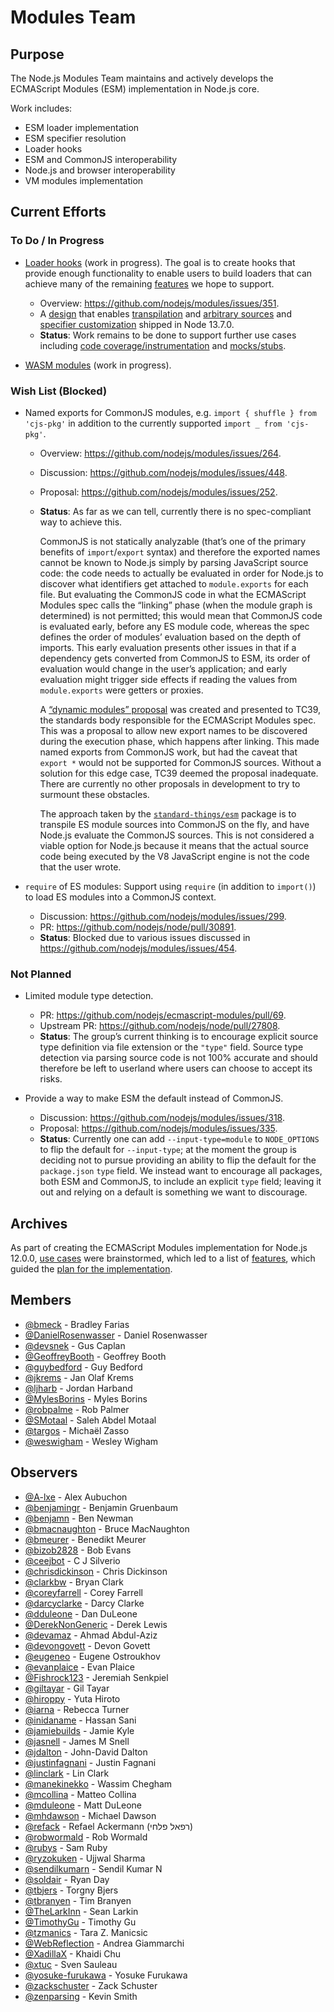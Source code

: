 # Modules Team

## Purpose

The Node.js Modules Team maintains and actively develops the ECMAScript Modules (ESM) implementation in Node.js core.

Work includes:

* ESM loader implementation
* ESM specifier resolution
* Loader hooks
* ESM and CommonJS interoperability
* Node.js and browser interoperability
* VM modules implementation

## Current Efforts

### To Do / In Progress

* [Loader hooks](https://nodejs.org/api/esm.html#esm_hooks) (work in progress). The goal is to create hooks that provide enough functionality to enable users to build loaders that can achieve many of the remaining [features](./doc/features.md) we hope to support.
	- Overview: https://github.com/nodejs/modules/issues/351.
	- A [design](https://github.com/nodejs/node/pull/30986) that enables [transpilation](https://github.com/nodejs/modules/issues/96) and [arbitrary sources](https://github.com/nodejs/modules/issues/97) and [specifier customization](https://github.com/nodejs/modules/issues/110) shipped in Node 13.7.0.
	- **Status**: Work remains to be done to support further use cases including [code coverage/instrumentation](https://github.com/nodejs/modules/issues/95) and [mocks/stubs](https://github.com/nodejs/modules/issues/98).

* [WASM modules](https://nodejs.org/api/esm.html#esm_experimental_wasm_modules) (work in progress).

### Wish List (Blocked)

* Named exports for CommonJS modules, e.g. `import { shuffle } from 'cjs-pkg'` in addition to the currently supported `import _ from 'cjs-pkg'`.
  - Overview: https://github.com/nodejs/modules/issues/264.
  - Discussion: https://github.com/nodejs/modules/issues/448.
  - Proposal: https://github.com/nodejs/modules/issues/252.
  - **Status**: As far as we can tell, currently there is no spec-compliant way to achieve this.

	CommonJS is not statically analyzable (that’s one of the primary benefits of `import`/`export` syntax) and therefore the exported names cannot be known to Node.js simply by parsing JavaScript source code: the code needs to actually be evaluated in order for Node.js to discover what identifiers get attached to `module.exports` for each file. But evaluating the CommonJS code in what the ECMAScript Modules spec calls the “linking” phase (when the module graph is determined) is not permitted; this would mean that CommonJS code is evaluated early, before any ES module code, whereas the spec defines the order of modules’ evaluation based on the depth of imports. This early evaluation presents other issues in that if a dependency gets converted from CommonJS to ESM, its order of evaluation would change in the user’s application; and early evaluation might trigger side effects if reading the values from `module.exports` were getters or proxies.

	A [“dynamic modules” proposal](https://github.com/nodejs/modules/issues/252) was created and presented to TC39, the standards body responsible for the ECMAScript Modules spec. This was a proposal to allow new export names to be discovered during the execution phase, which happens after linking. This made named exports from CommonJS work, but had the caveat that `export *` would not be supported for CommonJS sources. Without a solution for this edge case, TC39 deemed the proposal inadequate. There are currently no other proposals in development to try to surmount these obstacles.

	The approach taken by the [`standard-things/esm`](https://github.com/standard-things/esm) package is to transpile ES module sources into CommonJS on the fly, and have Node.js evaluate the CommonJS sources. This is not considered a viable option for Node.js because it means that the actual source code being executed by the V8 JavaScript engine is not the code that the user wrote.

* `require` of ES modules: Support using `require` (in addition to `import()`) to load ES modules into a CommonJS context.
	- Discussion: https://github.com/nodejs/modules/issues/299.
	- PR: https://github.com/nodejs/node/pull/30891.
	- **Status**: Blocked due to various issues discussed in https://github.com/nodejs/modules/issues/454.

### Not Planned

* Limited module type detection.
  - PR: https://github.com/nodejs/ecmascript-modules/pull/69.
  - Upstream PR: https://github.com/nodejs/node/pull/27808.
  - **Status**: The group’s current thinking is to encourage explicit source type definition via file extension or the `"type"` field. Source type detection via parsing source code is not 100% accurate and should therefore be left to userland where users can choose to accept its risks.

* Provide a way to make ESM the default instead of CommonJS.
  - Discussion: https://github.com/nodejs/modules/issues/318.
  - Proposal: https://github.com/nodejs/modules/issues/335.
  - **Status**: Currently one can add `--input-type=module` to `NODE_OPTIONS` to flip the default for `--input-type`; at the moment the group is deciding not to pursue providing an ability to flip the default for the `package.json` `type` field. We instead want to encourage all packages, both ESM and CommonJS, to include an explicit `type` field; leaving it out and relying on a default is something we want to discourage.

## Archives

As part of creating the ECMAScript Modules implementation for Node.js 12.0.0, [use cases](./doc/use-cases.md) were brainstormed, which led to a list of [features](./doc/features.md), which guided the [plan for the implementation](./doc/plan-for-new-modules-implementation.md).

## Members

<!-- ncu-team-sync.team(nodejs/modules-active-members) -->

- [@bmeck](https://github.com/bmeck) - Bradley Farias
- [@DanielRosenwasser](https://github.com/DanielRosenwasser) - Daniel Rosenwasser
- [@devsnek](https://github.com/devsnek) - Gus Caplan
- [@GeoffreyBooth](https://github.com/GeoffreyBooth) - Geoffrey Booth
- [@guybedford](https://github.com/guybedford) - Guy Bedford
- [@jkrems](https://github.com/jkrems) - Jan Olaf Krems
- [@ljharb](https://github.com/ljharb) - Jordan Harband
- [@MylesBorins](https://github.com/MylesBorins) - Myles Borins
- [@robpalme](https://github.com/robpalme) - Rob Palmer
- [@SMotaal](https://github.com/SMotaal) - Saleh Abdel Motaal
- [@targos](https://github.com/targos) - Michaël Zasso
- [@weswigham](https://github.com/weswigham) - Wesley Wigham

<!-- ncu-team-sync end -->

## Observers

<!-- ncu-team-sync.team(nodejs/modules-observers) -->

- [@A-lxe](https://github.com/A-lxe) - Alex Aubuchon
- [@benjamingr](https://github.com/benjamingr) - Benjamin Gruenbaum
- [@benjamn](https://github.com/benjamn) - Ben Newman
- [@bmacnaughton](https://github.com/bmacnaughton) - Bruce MacNaughton
- [@bmeurer](https://github.com/bmeurer) - Benedikt Meurer
- [@bizob2828](https://github.com/bizob2828) - Bob Evans
- [@ceejbot](https://github.com/ceejbot) - C J Silverio
- [@chrisdickinson](https://github.com/chrisdickinson) - Chris Dickinson
- [@clarkbw](https://github.com/clarkbw) - Bryan Clark
- [@coreyfarrell](https://github.com/coreyfarrell) - Corey Farrell
- [@darcyclarke](https://github.com/darcyclarke) - Darcy Clarke
- [@dduleone](https://github.com/dduleone) - Dan DuLeone
- [@DerekNonGeneric](https://github.com/DerekNonGeneric) - Derek Lewis
- [@devamaz](https://github.com/devamaz) - Ahmad Abdul-Aziz
- [@devongovett](https://github.com/devongovett) - Devon Govett
- [@eugeneo](https://github.com/eugeneo) - Eugene Ostroukhov
- [@evanplaice](https://github.com/evanplaice) - Evan Plaice
- [@Fishrock123](https://github.com/Fishrock123) - Jeremiah Senkpiel
- [@giltayar](https://github.com/giltayar) - Gil Tayar
- [@hiroppy](https://github.com/hiroppy) - Yuta Hiroto
- [@iarna](https://github.com/iarna) - Rebecca Turner
- [@inidaname](https://github.com/inidaname) - Hassan Sani
- [@jamiebuilds](https://github.com/jamiebuilds) - Jamie Kyle
- [@jasnell](https://github.com/jasnell) - James M Snell
- [@jdalton](https://github.com/jdalton) - John-David Dalton
- [@justinfagnani](https://github.com/justinfagnani) - Justin Fagnani
- [@linclark](https://github.com/linclark) - Lin Clark
- [@manekinekko](https://github.com/manekinekko) - Wassim Chegham
- [@mcollina](https://github.com/mcollina) - Matteo Collina
- [@mduleone](https://github.com/mduleone) - Matt DuLeone
- [@mhdawson](https://github.com/mhdawson) - Michael Dawson
- [@refack](https://github.com/refack) - Refael Ackermann (רפאל פלחי)
- [@robwormald](https://github.com/robwormald) - Rob Wormald
- [@rubys](https://github.com/rubys) - Sam Ruby
- [@ryzokuken](https://github.com/ryzokuken) - Ujjwal Sharma
- [@sendilkumarn](https://github.com/sendilkumarn) - Sendil Kumar N
- [@soldair](https://github.com/soldair) - Ryan Day
- [@tbjers](https://github.com/tbjers) - Torgny Bjers
- [@tbranyen](https://github.com/tbranyen) - Tim Branyen
- [@TheLarkInn](https://github.com/TheLarkInn) - Sean Larkin
- [@TimothyGu](https://github.com/TimothyGu) - Timothy Gu
- [@tzmanics](https://github.com/tzmanics) - Tara Z. Manicsic
- [@WebReflection](https://github.com/WebReflection) - Andrea Giammarchi
- [@XadillaX](https://github.com/XadillaX) - Khaidi Chu
- [@xtuc](https://github.com/xtuc) - Sven Sauleau
- [@yosuke-furukawa](https://github.com/yosuke-furukawa) - Yosuke Furukawa
- [@zackschuster](https://github.com/zackschuster) - Zack Schuster
- [@zenparsing](https://github.com/zenparsing) - Kevin Smith

<!-- ncu-team-sync end -->
